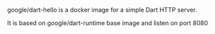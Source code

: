 google/dart-hello is a docker image for a simple Dart HTTP server.

It is based on google/dart-runtime base image and listen on port 8080
